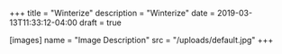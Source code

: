 +++
title = "Winterize"
description = "Winterize"
date = 2019-03-13T11:33:12-04:00
draft = true

[images]
name = "Image Description"
src = "/uploads/default.jpg"
+++

